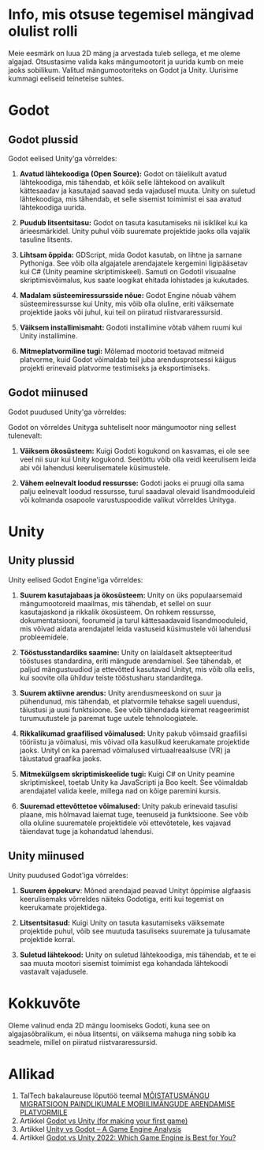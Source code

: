 # Info, mis otsuse tegemisel mängivad olulist rolli
Meie eesmärk on luua 2D mäng ja arvestada tuleb sellega, et me oleme algajad. Otsustasime valida kaks mängumootorit ja uurida kumb on meie jaoks sobilikum. Valitud mängumootoriteks on Godot ja Unity. Uurisime kummagi eeliseid teineteise suhtes.

# Godot
## Godot plussid
Godot eelised Unity'ga võrreldes:

1. **Avatud lähtekoodiga (Open Source):** Godot on täielikult avatud lähtekoodiga, mis tähendab, et kõik selle lähtekood on avalikult kättesaadav ja kasutajad saavad seda vajadusel muuta. Unity on suletud lähtekoodiga, mis tähendab, et selle sisemist toimimist ei saa avatud lähtekoodiga uurida.

2. **Puudub litsentsitasu:** Godot on tasuta kasutamiseks nii isiklikel kui ka ärieesmärkidel. Unity puhul võib suuremate projektide jaoks olla vajalik tasuline litsents.

3. **Lihtsam õppida:** GDScript, mida Godot kasutab, on lihtne ja sarnane Pythoniga. See võib olla algajatele arendajatele kergemini ligipääsetav kui C# (Unity peamine skriptimiskeel). Samuti on Godotil visuaalne skriptimisvõimalus, kus saate loogikat ehitada lohistades ja kukutades.

4. **Madalam süsteemiressursside nõue:** Godot Engine nõuab vähem süsteemiressursse kui Unity, mis võib olla oluline, eriti väiksemate projektide jaoks või juhul, kui teil on piiratud riistvararessursid.

5. **Väiksem installimismaht:** Godoti installimine võtab vähem ruumi kui Unity installimine.

6. **Mitmeplatvormiline tugi:** Mõlemad mootorid toetavad mitmeid platvorme, kuid Godot võimaldab teil juba arendusprotsessi käigus projekti erinevaid platvorme testimiseks ja eksportimiseks.

## Godot miinused
Godot puudused Unity'ga võrreldes:

Godot on võrreldes Unityga suhteliselt noor mängumootor ning sellest tulenevalt:

  1. **Väiksem ökosüsteem:** Kuigi Godoti kogukond on kasvamas, ei ole see veel nii suur kui Unity kogukond. Seetõttu võib olla veidi keerulisem leida abi või lahendusi keerulisematele küsimustele.

  2. **Vähem eelnevalt loodud ressursse:** Godoti jaoks ei pruugi olla sama palju eelnevalt loodud ressursse, turul saadaval olevaid lisandmooduleid või kolmanda osapoole varustuspoodide valikut võrreldes Unityga.



# Unity 
## Unity plussid 
Unity eelised Godot Engine'iga võrreldes: 
1. **Suurem kasutajabaas ja ökosüsteem:** Unity on üks populaarsemaid mängumootoreid maailmas, mis tähendab, et sellel on suur kasutajaskond ja rikkalik ökosüsteem. On rohkem ressursse, dokumentatsiooni, foorumeid ja turul kättesaadavaid lisandmooduleid, mis võivad aidata arendajatel leida vastuseid küsimustele või lahendusi probleemidele.

2. **Tööstusstandardiks saamine:** Unity on laialdaselt aktsepteeritud tööstuses standardina, eriti mängude arendamisel. See tähendab, et paljud mängustuudiod ja ettevõtted kasutavad Unityt, mis võib olla eelis, kui soovite olla ühilduv teiste tööstusharu standarditega.

3. **Suurem aktiivne arendus:** Unity arendusmeeskond on suur ja pühendunud, mis tähendab, et platvormile tehakse sageli uuendusi, täiustusi ja uusi funktsioone. See võib tähendada kiiremat reageerimist turumuutustele ja paremat tuge uutele tehnoloogiatele.

4. **Rikkalikumad graafilised võimalused:** Unity pakub võimsaid graafilisi tööriistu ja võimalusi, mis võivad olla kasulikud keerukamate projektide jaoks. Unityl on ka paremad võimalused virtuaalreaalsuse (VR) ja täiustatud graafika jaoks.

5. **Mitmekülgsem skriptimiskeelide tugi:** Kuigi C# on Unity peamine skriptimiskeel, toetab Unity ka JavaScripti ja Boo keelt. See võimaldab arendajatel valida keele, millega nad on kõige paremini kursis.

6. **Suuremad ettevõttetoe võimalused:** Unity pakub erinevaid tasulisi plaane, mis hõlmavad laiemat tuge, teenuseid ja funktsioone. See võib olla oluline suurematele projektidele või ettevõtetele, kes vajavad täiendavat tuge ja kohandatud lahendusi.

## Unity miinused
Unity puudused Godot'iga võrreldes:
1. **Suurem õppekurv**: Mõned arendajad peavad Unityt õppimise algfaasis keerulisemaks võrreldes näiteks Godotiga, eriti kui tegemist on keerukamate projektidega.

2. **Litsentsitasud:** Kuigi Unity on tasuta kasutamiseks väiksemate projektide puhul, võib see muutuda tasuliseks suuremate ja tulusamate projektide korral.

3. **Suletud lähtekood:** Unity on suletud lähtekoodiga, mis tähendab, et te ei saa muuta mootori sisemist toimimist ega kohandada lähtekoodi vastavalt vajadusele.


# Kokkuvõte
Oleme valinud enda 2D mängu loomiseks Godoti, kuna see on algajasõbralikum, ei nõua litsentsi, on väiksema mahuga ning sobib ka seadmele, millel on piiratud riistvararessursid.


# Allikad
1.  TalTech bakalaureuse lõputöö teemal [MÕISTATUSMÄNGU MIGRATSIOON PAINDLIKUMALE MOBIILIMÄNGUDE ARENDAMISE PLATVORMILE](https://digikogu.taltech.ee/et/Download/7340ddca-3e50-4497-a79f-c76abdf35cd5)
2. Artikkel [Godot vs Unity (for making your first game)](https://gamedevbeginner.com/godot-vs-unity-for-making-your-first-game/#:~:text=So%20if%20we%20compare%20Godot's,%2C%20essentially%2C%20a%203D%20engine.)
3. Artikkel [Unity vs Godot – A Game Engine Analysis](https://gamedevacademy.org/unity-vs-godot/)
4. Artikkel [Godot vs Unity 2022: Which Game Engine is Best for You?](https://pinglestudio.com/blog/full-cycle-development/godot-vs-unity-2022)




